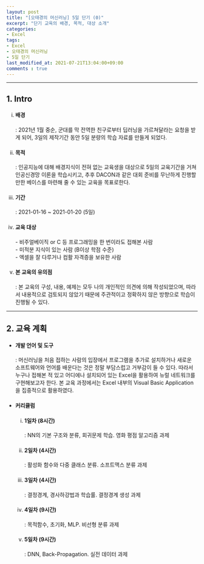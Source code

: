 ```yaml
---
layout: post
title: "[오태경의 머신러닝] 5일 단기 (0)"
excerpt: "단기 교육의 배경, 목적, 대상 소개"
categories:
- Excel
tags:
- Excel
- 오태경의 머신러닝
- 5일 단기
last_modified_at: 2021-07-21T13:04:00+09:00
comments : true
---
```

<hr>
<div>
    <h2>1. Intro</h2>
    <ol type="i">
        <li>
            <h4>배경</h4>
            <p>: 2021년 1월 중순, 군대를 막 전역한 친구로부터 딥러닝을 가르쳐달라는 요청을 받게 되어, 3일의 제작기간 동안 5일 분량의 학습 자료를 만들게 되었다.</p>
        </li>
        <li>
            <h4>목적</h4>
            <p>: 인공지능에 대해 배경지식이 전혀 없는 교육생을 대상으로 5일의 교육기간을 거쳐 인공신경망 이론을 학습시키고, 추후 DACON과 같은 대회 준비를 무난하게 진행할 만한 베이스를 마련해 줄
                수 있는 교육을 목표로한다.</p>
        </li>
        <li>
            <h4>기간</h4>
            <p>: 2021-01-16 ~ 2021-01-20 (5일)</p>
        </li>
        <li>
            <h4>교육 대상</h4>
            <p>- 비주얼베이직 or C 등 프로그래밍을 한 번이라도 접해본 사람<br>
                - 미적분 지식이 있는 사람 (B이상 학점 수준)<br>
                - 엑셀을 잘 다루거나 컴활 자격증을 보유한 사람</p>
        </li>
        <li>
            <h4>본 교육의 유의점</h4>
            <p>: 본 교육의 구성, 내용, 예제는 모두 나의 개인적인 의견에 의해 작성되었으며, 따라서 내용적으로 검토되지 않았기 때문에 주관적이고 정확하지 않은 방향으로 학습이 진행될 수 있다.</p>
        </li>
    </ol>
</div>
<hr>
<div>
    <h2>2. 교육 계획</h2>
    <ul>
        <li>
            <h4>개발 언어 및 도구</h4>
            <p>: 머신러닝을 처음 접하는 사람의 입장에서 프로그램을 추가로 설치하거나 새로운 소프트웨어와 언어를 배운다는 것은 정말 부담스럽고 거부감이 들 수 있다. 따라서 누구나 접해본 적 있고
                어디에나 설치되어 있는 Excel을 활용하여 뉴럴 네트워크를 구현해보고자 한다. 본 교육 과정에서는 Excel 내부의 Visual Basic Application을 집중적으로 활용하였다.
            </p>
        </li>
        <li>
            <h4>커리큘럼</h4>
            <ol type="i">
                <li>
                    <h4>1일차 (8시간)</h4>
                    <p>: NN의 기본 구조와 분류, 회귀문제 학습. 영화 평점 알고리즘 과제</p>
                </li>
                <li>
                    <h4>2일차 (4시간)</h4>
                    <p>: 활성화 함수와 다중 클래스 분류. 소프트맥스 분류 과제</p>
                </li>
                <li>
                    <h4>3일차 (4시간)</h4>
                    <p>: 결정경계, 경사하강법과 학습률. 결정경계 생성 과제</p>
                </li>
                <li>
                    <h4>4일차 (9시간)</h4>
                    <p>: 목적함수, 초기화, MLP. 비선형 분류 과제</p>
                </li>
                <li>
                    <h4>5일차 (9시간)</h4>
                    <p>: DNN, Back-Propagation. 실전 데이터 과제</p>
                </li>
            </ol>
        </li>
    </ul>
</div>
<br>